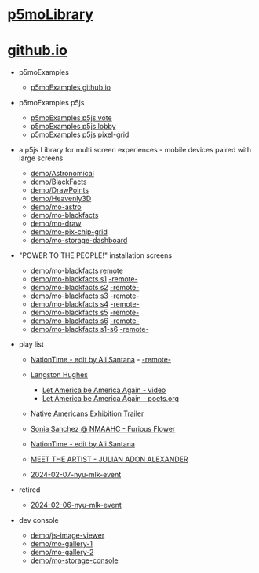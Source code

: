# [p5moLibrary](https://github.com/molab-itp/p5moLibrary)

# [github.io](https://molab-itp.github.io/p5moLibrary/src?v=61)

- p5moExamples

  - [ p5moExamples github.io ](https://molab-itp.github.io/p5moExamples)

- p5moExamples p5js

  - [ p5moExamples p5js vote ](https://editor.p5js.org/jht9629-nyu/sketches/EEafnQwr1)
  - [ p5moExamples p5js lobby ](https://editor.p5js.org/jht9629-nyu/sketches/vP6sWN4Cu)
  - [ p5moExamples p5js pixel-grid ](https://editor.p5js.org/jht9629-nyu/sketches/CntV1JQNp)

- a p5js Library for multi screen experiences - mobile devices paired with large screens

  - [demo/Astronomical](demo/Astronomical?v=61)
  - [demo/BlackFacts](demo/BlackFacts?v=61)
  - [demo/DrawPoints](demo/DrawPoints?v=61)
  - [demo/Heavenly3D](demo/Heavenly3D?v=61)
  - [demo/mo-astro](demo/mo-astro?v=61)
  - [demo/mo-blackfacts](demo/mo-blackfacts?v=61)
  - [demo/mo-draw](demo/mo-draw?v=61)
  - [demo/mo-pix-chip-grid](demo/mo-pix-chip-grid?v=61)
  - [demo/mo-storage-dashboard](demo/mo-storage-dashboard?v=61)

- "POWER TO THE PEOPLE!" installation screens

  - [demo/mo-blackfacts remote](demo/mo-blackfacts?v=61)
  - [demo/mo-blackfacts s1](demo/mo-blackfacts?v=61&group=s1&qrcode=mo-blackfacts-qrcode-1.png) [-remote-](demo/mo-blackfacts?v=61&group=s1)
  - [demo/mo-blackfacts s2](demo/mo-blackfacts?v=61&group=s2&qrcode=mo-blackfacts-qrcode-2.png) [-remote-](demo/mo-blackfacts?v=61&group=s2)
  - [demo/mo-blackfacts s3](demo/mo-blackfacts?v=61&group=s3&qrcode=mo-blackfacts-qrcode-3.png) [-remote-](demo/mo-blackfacts?v=61&group=s3)
  - [demo/mo-blackfacts s4](demo/mo-blackfacts?v=61&group=s4&qrcode=mo-blackfacts-qrcode-4.png) [-remote-](demo/mo-blackfacts?v=61&group=s4)
  - [demo/mo-blackfacts s5](demo/mo-blackfacts?v=61&group=s5&qrcode=mo-blackfacts-qrcode-5.png) [-remote-](demo/mo-blackfacts?v=61&group=s5)
  - [demo/mo-blackfacts s6](demo/mo-blackfacts?v=61&group=s6&qrcode=mo-blackfacts-qrcode-6.png) [-remote-](demo/mo-blackfacts?v=61&group=s6)
  - [demo/mo-blackfacts s1-s6](demo/mo-blackfacts?v=61&group=s1,s2,s3,s4,s5,s6&qrcode=mo-blackfacts-qrcode-1-6.png) [-remote-](demo/mo-blackfacts?v=61&group=s1,s2,s3,s4,s5,s6)

- play list

  - [NationTime - edit by Ali Santana](demo/mo-videoplayer/?playlist=-UtKxghWlvY&title=NationTime%20-%20ELUCID%20-%20BETAMAX&qrcode=NationTime.png) - [-remote-](demo/mo-videoplayer/?playlist=-UtKxghWlvY&title=NationTime%20-%20ELUCID%20-%20BETAMAX)

  - [Langston Hughes ](demo/BlackFacts?playlist=XzI3huqpCi4)

    - [Let America be America Again - video](demo/mo-blackfacts?playlist=CFNM8GB_Yp0&title=%E2%98%85)
    - [Let America be America Again - poets.org](https://poets.org/poem/let-america-be-america-again)

  - [Native Americans Exhibition Trailer](demo/BlackFacts?playlist=hpjNGTYvpxw)

  - [Sonia Sanchez @ NMAAHC - Furious Flower](demo/mo-blackfacts?playlist=FNLp8e-cfgk&title=Sonia%20Sanchez)

  - [NationTime - edit by Ali Santana](demo/mo-videoplayer?playlist=-UtKxghWlvY&title=NationTime%20-%20ELUCID%20-%20BETAMAX&qrcode=NationTime.png)

  - [MEET THE ARTIST - JULIAN ADON ALEXANDER](demo/mo-blackfacts?playlist=wk0La_2igws&title=MEET%20THE%20ARTIST%20-%20JULIAN%20ADON%20ALEXANDE%20-%20What%20it%20is&qrcode=JULIAN.png)

  - [2024-02-07-nyu-mlk-event](demo/mo-blackfacts?playlist=lG758MniLYg&qrcode=annoucement-01.png&title=2024-02-07-nyu-mlk-event)

- retired

  - [2024-02-06-nyu-mlk-event](demo/mo-blackfacts?playlist=zbRz5xTaLYI&qrcode=annoucement-01.png&title=2024-02-06-nyu-mlk-event)
  <!-- - [Weapons of White Destruction - TJ](demo/mo-blackfacts?playlist=ob8YQPGJiHY&title=Weapons%20of%20White%20Destruction%20-%20TJ&&qrcode=TJ.png) -->

- dev console

  - [demo/js-image-viewer](demo/js-image-viewer?v=61)
  - [demo/mo-gallery-1](demo/mo-gallery-1?v=61)
  - [demo/mo-gallery-2](demo/mo-gallery-2?v=61)
  - [demo/mo-storage-console](demo/mo-storage-console?v=61)

<!--

- retired
  - [demo/mo-astro-host-0](demo/mo-astro-host-0?v=61)
  - [demo/mo-astro-host-1](demo/mo-astro-host-1?v=61)
  - [demo/mo-astro-remote-0](demo/mo-astro-remote-0?v=61)
  - [demo/mo-astro-remote-1](demo/mo-astro-remote-1?v=61)

  - [demo/mo-blackfacts-host](demo/mo-blackfacts-host?v=61)
  - [demo/mo-blackfacts-remote](demo/mo-blackfacts-remote?v=61)

# https://www.youtube.com/watch?v=hpjNGTYvpxw
# The Land Carries Our Ancestors: Contemporary Art by Native Americans Exhibition Trailer

 -->
